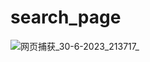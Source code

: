 # search_page

![网页捕获_30-6-2023_213717_](https://github.com/chengjunmun/search_page/assets/67407784/08531096-d2c2-475c-898c-fc892f5c5552)
